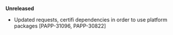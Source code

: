**Unreleased**
* Updated requests, certifi dependencies in order to use platform packages [PAPP-31096, PAPP-30822]
